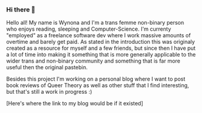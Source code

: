 ### Hi there 👋

Hello all! My name is Wynona and I'm a trans femme non-binary person who enjoys reading, sleeping and Computer-Science. I'm currenty "employed" as a freelance software dev where I work massive amounts of overtime and barely get paid. As stated in the introduction this was originaly created as a resource for myself and a few friends, but since then I have put a lot of time into making it something that is more generally applicable to the wider trans and non-binary community and something that is far more useful then the original pastebin.

Besides this project I'm working on a personal blog where I want to post book reviews of Queer Theory as well as other stuff that I find interesting, but that's still a work in progress :)

[Here's where the link to my blog would be if it existed]

<!--
**femm-andro/femm-andro** is a ✨ _special_ ✨ repository because its `README.md` (this file) appears on your GitHub profile.

Here are some ideas to get you started:

- 🔭 I’m currently working on ...
- 🌱 I’m currently learning ...
- 👯 I’m looking to collaborate on ...
- 🤔 I’m looking for help with ...
- 💬 Ask me about ...
- 📫 How to reach me: ...
- 😄 Pronouns: ...
- ⚡ Fun fact: ...
-->
